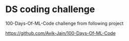 # DS coding challenge 
100-Days-Of-ML-Code challenge from following project

https://github.com/Avik-Jain/100-Days-Of-ML-Code
